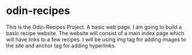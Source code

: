 # odin-recipes
This is the Odin-Recipes Project. A basic web page.
I am going to build a basic recipe website.
The website will consist of a main index page which will have links to a few recipes.
I will be using img tag for adding images to the site and anchor tag for adding hyperlinks.